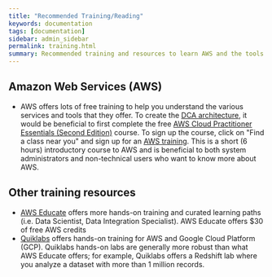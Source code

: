 ```yaml
---
title: "Recommended Training/Reading"
keywords: documentation
tags: [documentation]
sidebar: admin_sidebar
permalink: training.html
summary: Recommended training and resources to learn AWS and the tools that DCA uses
---
```


## Amazon Web Services (AWS)
* AWS offers lots of free training to help you understand the various services and tools that they offer.  To create the [DCA architecture](), it would be beneficial to first complete the free [AWS Cloud Practitioner Essentials (Second Edition)](https://aws.amazon.com/training/course-descriptions/cloud-practitioner-essentials/) course.  To sign up the course, click on "Find a class near you" and sign up for an [AWS training](https://www.aws.training).  This is a short (6 hours) introductory course to AWS and is beneficial to both system administrators and non-technical users who want to know more about AWS.

## Other training resources
* [AWS Educate](https://aws.amazon.com/education/awseducate/) offers more hands-on training and curated learning paths (i.e. Data Scientist, Data Integration Specialist). AWS Educate offers $30 of free AWS credits
* [Quiklabs](https://run.qwiklabs.com) offers hands-on training for AWS and Google Cloud Platform (GCP). Quiklabs hands-on labs are generally more robust than what AWS Educate offers; for example, Quiklabs offers a Redshift lab where you analyze a dataset with more than 1 million records.  
